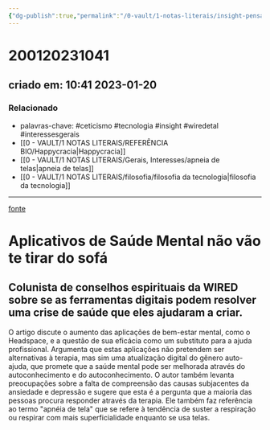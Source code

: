 ```yaml
---
{"dg-publish":true,"permalink":"/0-vault/1-notas-literais/insight-pensamento-e-meditacao/aplicativos-de-saude-mental-nao-vao-te-tirar-do-sofa/","tags":["ceticismo","tecnologia","insight","wiredetal","interessesgerais"],"dgHomeLink":true,"dgShowLocalGraph":true,"dgShowFileTree":true,"dgEnableSearch":true}
---
```


# 200120231041
## criado em: 10:41 2023-01-20

### Relacionado
- palavras-chave: #ceticismo #tecnologia #insight #wiredetal #interessesgerais 
- [[0 - VAULT/1 NOTAS LITERAIS/REFERÊNCIA BIO/Happycracia\|Happycracia]]
- [[0 - VAULT/1 NOTAS LITERAIS/Gerais, Interesses/apneia de telas\|apneia de telas]]
- [[0 - VAULT/1 NOTAS LITERAIS/filosofia/filosofia da tecnologia\|filosofia da tecnologia]]
---
[fonte](https://www.wired.com/story/are-mental-health-apps-worth-trying/?mc_cid=8afe51b2dc)

# Aplicativos de Saúde Mental não vão te tirar do sofá

## Colunista de conselhos espirituais da WIRED sobre se as ferramentas digitais podem resolver uma crise de saúde que eles ajudaram a criar.

O artigo discute o aumento das aplicações de bem-estar mental, como o Headspace, e a questão de sua eficácia como um substituto para a ajuda profissional. Argumenta que estas aplicações não pretendem ser alternativas à terapia, mas sim uma atualização digital do gênero auto-ajuda, que promete que a saúde mental pode ser melhorada através do autoconhecimento e do autoconhecimento. O autor também levanta preocupações sobre a falta de compreensão das causas subjacentes da ansiedade e depressão e sugere que esta é a pergunta que a maioria das pessoas procura responder através da terapia. Ele também faz referência ao termo "apnéia de tela" que se refere à tendência de suster a respiração ou respirar com mais superficialidade enquanto se usa telas.

